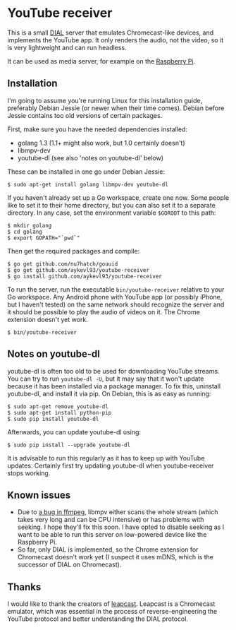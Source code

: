 # YouTube receiver

This is a small [DIAL](http://www.dial-multiscreen.org) server that emulates Chromecast-like devices, and implements the YouTube app. It only renders the audio, not the video, so it is very lightweight and can run headless.

It can be used as media server, for example on the [Raspberry Pi](http://www.raspberrypi.org/).

## Installation

I'm going to assume you're running Linux for this installation guide, preferably Debian Jessie (or newer when their time comes). Debian before Jessie contains too old versions of certain packages.

First, make sure you have the needed dependencies installed:

 *  golang 1.3 (1.1+ might also work, but 1.0 certainly doesn't)
 *  libmpv-dev
 *  youtube-dl (see also 'notes on youtube-dl' below)

These can be installed in one go under Debian Jessie:

    $ sudo apt-get install golang libmpv-dev youtube-dl

If you haven't already set up a Go workspace, create one now. Some people like to set it to their home directory, but you can also set it to a separate directory. In any case, set the environment variable `$GOROOT` to this path:

    $ mkdir golang
    $ cd golang
    $ export GOPATH="`pwd`"

Then get the required packages and compile:

    $ go get github.com/nu7hatch/gouuid
    $ go get github.com/aykevl93/youtube-receiver
    $ go install github.com/aykevl93/youtube-receiver

To run the server, run the executable `bin/youtube-receiver` relative to your Go workspace. Any Android phone with YouTube app (or possibly iPhone, but I haven't tested) on the same network should recognize the server and it should be possible to play the audio of videos on it. The Chrome extension doesn't yet work.

    $ bin/youtube-receiver

## Notes on youtube-dl

youtube-dl is often too old to be used for downloading YouTube streams. You can try to run `youtube-dl -U`, but it may say that it won't update because it has been installed via a package manager. To fix this, uninstall youtube-dl, and install it via pip. On Debian, this is as easy as running:

    $ sudo apt-get remove youtube-dl
    $ sudo apt-get install python-pip
    $ sudo pip install youtube-dl

Afterwards, you can update youtube-dl using:

    $ sudo pip install --upgrade youtube-dl

It is advisable to run this regularly as it has to keep up with YouTube updates. Certainly first try updating youtube-dl when youtube-receiver stops working.

## Known issues

 *  Due to [a bug in ffmpeg](https://trac.ffmpeg.org/ticket/3842), libmpv either scans the whole stream (which takes very long and can be CPU intensive) or has problems with seeking. I hope they'll fix this soon. I have opted to disable seeking as I want to be able to run this server on low-powered device like the Raspberry Pi.
 *  So far, only DIAL is implemented, so the Chrome extension for Chromecast doesn't work yet (I suspect it uses mDNS, which is the successor of DIAL on Chromecast).

## Thanks

I would like to thank the creators of [leapcast](https://github.com/dz0ny/leapcast). Leapcast is a Chromecast emulator, which was essential in the process of reverse-engineering the YouTube protocol and better understanding the DIAL protocol.
